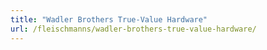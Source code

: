```yaml
---
title: "Wadler Brothers True-Value Hardware"
url: /fleischmanns/wadler-brothers-true-value-hardware/
---
```

